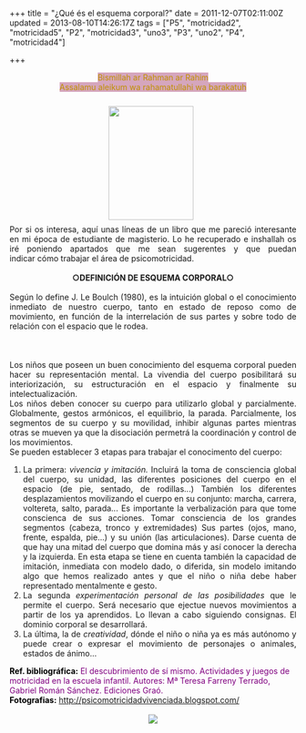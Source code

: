 +++
title = "¿Qué és el esquema corporal?"
date = 2011-12-07T02:11:00Z
updated = 2013-08-10T14:26:17Z
tags = ["P5", "motricidad2", "motricidad5", "P2", "motricidad3", "uno3", "P3", "uno2", "P4", "motricidad4"]

+++

<div dir="ltr" style="text-align: left;" trbidi="on"><div class="separator" style="clear: both; text-align: center;"></div><div align="center" style="text-align: justify;"></div><div style="text-align: justify;"><div style="text-align: center;"><span style="background-color: #d5a6bd; color: #bf9000;">Bismillah ar Rahman ar Rahim</span></div><div style="text-align: center;"><span style="background-color: #d5a6bd; color: #bf9000;">Assalamu aleikum wa rahamatullahi wa barakatuh</span></div><div style="text-align: center;"><br /></div><div class="separator" style="clear: both; text-align: center;"><a href="http://1.bp.blogspot.com/_RXmDz9GKvV4/TIfxqVTuVWI/AAAAAAAAABY/M-Ye_DwaQNY/s1600/Fotos+psico+042.jpg" imageanchor="1" style="margin-left: 1em; margin-right: 1em;"><img border="0" height="200" id="il_fi" src="http://1.bp.blogspot.com/_RXmDz9GKvV4/TIfxqVTuVWI/AAAAAAAAABY/M-Ye_DwaQNY/s200/Fotos+psico+042.jpg" style="padding-bottom: 8px; padding-right: 8px; padding-top: 8px;" width="149" /></a></div>Por si os interesa, aquí unas líneas de un libro que me pareció interesante en mi época de estudiante de magisterio. Lo he recuperado e inshallah os iré poniendo apartados que me sean sugerentes y que&nbsp;puedan indicar&nbsp;cómo trabajar el área de psicomotricidad. </div><div style="text-align: justify;"><div class="separator" style="clear: both; text-align: center;"><br /></div></div><div style="text-align: center;"><strong>○DEFINICIÓN DE ESQUEMA CORPORAL○</strong><br /><strong><br /></strong></div><div style="text-align: justify;">Según lo define J. Le Boulch (1980), es la intuición global o el conocimiento inmediato de nuestro cuerpo, tanto en estado de reposo como de movimiento, en función de la interrelación de sus partes y sobre todo de relación con el espacio que le rodea.<br /><br /><br /><a name='more'></a><br /></div><div style="text-align: justify;">Los niños que poseen un buen conocimiento del esquema corporal pueden hacer su representación mental. La vivendia del cuerpo posibilitará su interiorización, su estructuración en el espacio y finalmente su intelectualización.</div><div style="text-align: justify;">Los niños deben conocer su cuerpo para utilizarlo global y parcialmente. Globalmente, gestos armónicos, el equilibrio, la parada. Parcialmente, los segmentos de su cuerpo y su movilidad, inhibir algunas partes mientras otras se mueven ya que la disociación permetrá la coordinación y control de los movimientos.</div><div style="text-align: justify;">Se pueden establecer 3 etapas para trabajar el conocimento del cuerpo:</div><ol style="text-align: left;"><li><div style="text-align: justify;">La primera: <em>vivencia y imitación. </em>Incluirá la toma de consciencia global del cuerpo, su unidad, las diferentes posiciones del cuerpo en el espacio (de pie, sentado, de rodillas...) También los diferentes desplazamientos movilizando el cuerpo en su conjunto: marcha, carrera, voltereta, salto, parada... Es importante la verbalización para que tome conscienca de sus acciones. Tomar consciencia de los grandes segmentos (cabeza, tronco y extremidades) Sus partes (ojos, mano, frente, espalda, pie...) y su unión (las articulaciones). Darse cuenta de que hay una mitad del cuerpo que domina más y así conocer la derecha y la izquierda. En esta etapa se tiene en cuenta también la capacidad de imitación, inmediata con modelo dado, o diferida, sin modelo imitando algo que hemos realizado antes y que el niño o niña debe haber representado mentalmente e gesto.</div></li><li><div style="text-align: justify;">La segunda<em> experimentación personal de las posibilidades </em>que le permite el cuerpo. Será necesario que ejectue nuevos movimientos a partir de los ya aprendidos. Lo llevan a cabo siguiendo consignas. El dominio corporal se desarrollará.</div></li><li><div style="text-align: justify;">La última, la de <em>creatividad</em>, dónde el niño o niña ya es más autónomo y puede crear o expresar el movimiento de personajes o animales, estados de ánimo...</div></li></ol><span style="color: purple;"><span style="color: black;"><strong>Ref. bibliográfica:</strong></span>&nbsp;El descubrimiento de sí mismo. Actividades y juegos de motricidad en la escuela infantil. Autores: Mª Teresa Farreny Terrado, Gabriel Román Sánchez. Ediciones Graó.</span><br /><div style="text-align: justify;"><span style="color: purple;"><strong><span style="color: black;">Fotografias:</span></strong> <a href="http://psicomotricidadvivenciada.blogspot.com/">http://psicomotricidadvivenciada.blogspot.com/</a></span></div><div style="text-align: justify;"><br /></div><div class="separator" style="clear: both; text-align: center;"><a href="http://1.bp.blogspot.com/-CcQs-U7KuPE/Tt7Ejj-1_wI/AAAAAAAAAbQ/0qNW1kPOsLc/s1600/assalam1.jpg" imageanchor="1" style="margin-left: 1em; margin-right: 1em;"><img border="0" src="http://1.bp.blogspot.com/-CcQs-U7KuPE/Tt7Ejj-1_wI/AAAAAAAAAbQ/0qNW1kPOsLc/s1600/assalam1.jpg" /></a></div><div style="text-align: center;"><br /></div></div>
